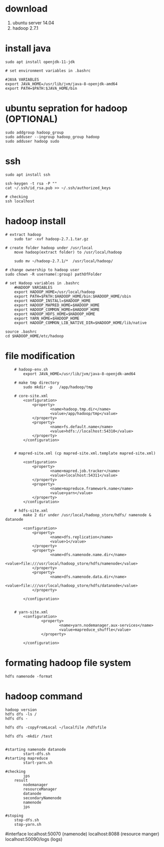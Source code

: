 # download 
1. ubuntu server 14.04
2. hadoop 2.7.1


# install java 

    sudo apt install openjdk-11-jdk

    # set environment variables in .bashrc
    
    #JAVA VARIABLES
    export JAVA_HOME=/usr/lib/jvm/java-8-openjdk-amd64
    export PATH=$PATH:$JAVA_HOME/bin



# ubuntu sepration for hadoop (OPTIONAL)
    sudo addgroup hadoop_group
    sudo adduser --ingroup hadoop_group hadoop
    sudo adduser hadoop sudo    


# ssh
    sudo apt install ssh
    
    ssh-keygen -t rsa -P ""
    cat ~/.ssh/id_rsa.pub >> ~/.ssh/authorized_keys

    # checking
    ssh localhost


# hadoop install
    # extract hadoop
        sudo tar -xvf hadoop-2.7.1.tar.gz

    # create folder hadoop under /usr/local
        move hadoop(extract folder) to /usr/local/hadoop

        sudo mv ~/hadoop-2.7.1/*  /usr/local/hadoop/

    # change ownership to hadoop user
    sudo chown -R username(:group) pathOfFolder

    # set Hadoop variables in .bashrc
        #HADOOP VARIABLES
        export HADOOP_HOME=/usr/local/hadoop
        export PATH=$PATH:$HADOOP_HOME/bin:$HADOOP_HOME/sbin
        export HADOOP_INSTALl=$HADOOP_HOME
        export HADOOP_MAPRED_HOME=$HADOOP_HOME
        export HADOOP_COMMON_HOME=$HADOOP_HOME
        export HADOOP_HDFS_HOME=$HADOOP_HOME
        export YARN_HOME=$HADOOP_HOME
        export HADOOP_COMMON_LIB_NATIVE_DIR=$HADOOP_HOME/lib/native

    source .bashrc
    cd $HADOOP_HOME/etc/hadoop

# file modification  

        # hadoop-env.sh 
            export JAVA_HOME=/usr/lib/jvm/java-8-openjdk-amd64

        # make tmp directory 
            sudo mkdir -p   /app/hadoop/tmp

        # core-site.xml
            <configuration>
                <property>
                        <name>hadoop.tmp.dir</name>
                        <value>/app/hadoop/tmp</value>
                </property>
                <property>
                        <name>fs.default.name</name>
                        <value>hdfs://localhost:54310</value>
                </property>
            </configuration>


        # mapred-site.xml (cp mapred-site.xml.template mapred-site.xml)
            
            <configuration>
                <property>
                        <name>mapred.job.tracker</name>
                        <value>localhost:54311</value>
                </property>
                <property>
                        <name>mapreduce.framework.name</name>
                        <value>yarn</value>
                </property>
            </configuration>

        # hdfs-site.xml  
            make 2 dir under /usr/local/hadoop_store/hdfs/ namenode & datanode

            <configuration>
                <property>
                        <name>dfs.replication</name>
                        <value>1</value>
                </property>
                <property>
                        <name>dfs.namenode.name.dir</name>
                        <value>file:///usr/local/hadoop_store/hdfs/namenode</value>
                </property>
                <property>
                        <name>dfs.namenode.data.dir</name>
                                <value>file:///usr/local/hadoop_store/hdfs/datanode</value>
                </property>

            </configuration>


        # yarn-site.xml
            <configuration>
                    <property>
                            <name>yarn.nodemanager.aux-services</name>
                            <value>mapreduce_shuffle</value>
                    </property>

            </configuration>



# formating hadoop file system   
    hdfs namenode -format







# hadoop command 
    hadoop version
    hdfs dfs -ls /
    hdfs dfs -

    hdfs dfs -copyFromLocal ~/localfile /hdfsfile   

    hdfs dfs -mkdir /test   
    

    #starting namenode datanode
            start-dfs.sh
    #starting mapreduce 
            start-yarn.sh

    #checking 
            jps  
        result
            nodemanager
            resourceManager
            datanode
            secondaryNamenode
            namenode
            jps

    #stoping
        stop-dfs.sh
        stop-yarn.sh        

#interface
    localhost:50070 (namenode)
    localhost:8088 (resource manger)
    localhost:50090/logs (logs)

